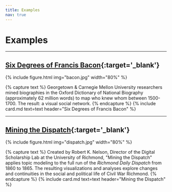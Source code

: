 ```yaml
---
title: Examples
nav: true
---
```


# Examples
---

## [Six Degrees of Francis Bacon](http://www.sixdegreesoffrancisbacon.com/?ids=10000473&min_confidence=60&type=network){:target='_blank'}

{% include figure.html img="bacon.jpg" width="80%" %}

{% capture text %}
Georgetown & Carnegie Mellon University researchers mined biographies in the Oxford Dictionary of National Biography (approximately 62 million words) to map who knew whom between 1500-1700. The result: a visual social network.
{% endcapture %}
{% include card.md text=text header="Six Degrees of Francis Bacon" %}

---

## [Mining the Dispatch](http://dsl.richmond.edu/dispatch/pages/intro){:target='_blank'}

{% include figure.html img="dispatch.jpg" width="80%" %}

{% capture text %}
Created by Robert K. Nelson, Director of the Digital Scholarship Lab at the University of Richmond, "Mining the Dispatch" applies topic modeling to the full run of the *Richmond Daily Dispatch* from 1860 to 1865. The resulting visualizations and analyses explore changes and continuities in the social and political life of Civil War Richmond.
{% endcapture %}
{% include card.md text=text header="Mining the Dispatch" %}
